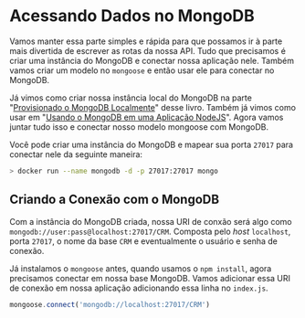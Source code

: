 # Acessando Dados no MongoDB

Vamos manter essa parte simples e rápida para que possamos ir à parte mais divertida de escrever as rotas da nossa API. Tudo que precisamos é criar uma instância do MongoDB e conectar nossa aplicação nele. Também vamos criar um modelo no ```mongoose``` e então usar ele para conectar no MongoDB.

Já vimos como criar nossa instância local do MongoDB na parte "[Provisionado o MongoDB Localmente](usando-mongodb/provisionado-mongod.md)" desse livro. Também já vimos como usar em "[Usando o MongoDB em uma Aplicação NodeJS](usando-mongodb/usando-com-node.md)". Agora vamos juntar tudo isso e conectar nosso modelo mongoose com MongoDB.

Você pode criar uma instância do MongoDB e mapear sua porta ```27017``` para conectar nele da seguinte maneira:

```bash
> docker run --name mongodb -d -p 27017:27017 mongo
```

<asciinema-player src="/assets/acessando-dados.json" speed="2" poster="npt:0:29"></asciinema-player>

## Criando a Conexão com o MongoDB

Com a instância do MongoDB criada, nossa URI de conxão será algo como ```mongodb://user:pass@localhost:27017/CRM```. Composta pelo _host_ ```localhost```, porta ```27017```, o nome da base ```CRM``` e eventualmente o usuário e senha de conexão.

Já instalamos o ```mongoose``` antes, quando usamos o ```npm install```, agora precisamos conectar em nossa base MongoDB. Vamos adicionar essa URI de conexão em nossa aplicação adicionando essa linha no ```index.js```.

```js
mongoose.connect('mongodb://localhost:27017/CRM')
```
